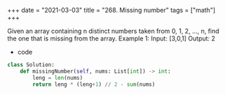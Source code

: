 +++
date = "2021-03-03"
title = "268. Missing number"
tags = ["math"]
+++

Given an array containing n distinct numbers taken from 0, 1, 2, ..., n, find the one that is missing from the array.
Example 1:
Input: [3,0,1] Output: 2

- code
```py
class Solution:
    def missingNumber(self, nums: List[int]) -> int:
        leng = len(nums)
        return leng * (leng+1) // 2 - sum(nums)

```
